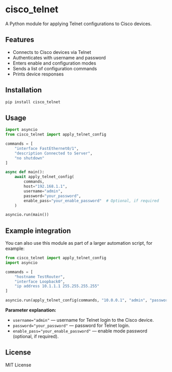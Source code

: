 # cisco_telnet

A Python module for applying Telnet configurations to Cisco devices.

## Features

- Connects to Cisco devices via Telnet
- Authenticates with username and password
- Enters enable and configuration modes
- Sends a list of configuration commands
- Prints device responses

## Installation

```sh
pip install cisco_telnet
```

## Usage

```python
import asyncio
from cisco_telnet import apply_telnet_config

commands = [
    "interface FastEthernet0/1",
    "description Connected to Server",
    "no shutdown"
]

async def main():
    await apply_telnet_config(
        commands,
        host="192.168.1.1",
        username="admin",
        password="your_password",
        enable_pass="your_enable_password"  # Optional, if required
    )

asyncio.run(main())
```

## Example integration

You can also use this module as part of a larger automation script, for example:

```python
from cisco_telnet import apply_telnet_config
import asyncio

commands = [
    "hostname TestRouter",
    "interface Loopback0",
    "ip address 10.1.1.1 255.255.255.255"
]

asyncio.run(apply_telnet_config(commands, "10.0.0.1", "admin", "password"))
```
**Parameter explanation:**

- `username="admin"` — username for Telnet login to the Cisco device.
- `password="your_password"` — password for Telnet login.
- `enable_pass="your_enable_password"` — enable mode password (optional, if required).

## License

MIT License